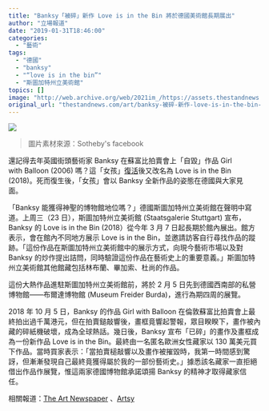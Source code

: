 ```yaml
---
title: "Banksy「被碎」新作 Love is in the Bin 將於德國美術館長期展出"
author: "立場報道"
date: "2019-01-31T18:46:00"
categories:
  - "藝術"
tags:
  - "德國"
  - "banksy"
  - "“love is in the bin”"
  - "斯圖加特州立美術館"
topics: []
image: "http://web.archive.org/web/2021im_/https://assets.thestandnews.com/media/photos/banksy-17_jFAb520copy_WNbzX.png"
original_url: "thestandnews.com/art/banksy-被碎-新作-love-is-in-the-bin-將於德國美術館長期展出"
---
```

![](http://web.archive.org/web/2021im_/https://assets.thestandnews.com/media/photos/banksy-17_jFAb520copy_WNbzX.png)
> 圖片素材來源：Sotheby's facebook

還記得去年英國街頭藝術家 Banksy 在蘇富比拍賣會上「自毀」作品 Girl with Balloon (2006) 嗎？這「女孩」[復活](../../art/%E6%AD%BB%E8%80%8C%E5%BE%A9%E7%94%9F-banksy-%E5%AE%A3%E5%B8%83-%E8%A2%AB%E7%A2%8E-%E4%BD%9C%E5%93%81%E7%82%BA%E6%96%B0%E4%BD%9C-%E5%90%8D%E7%82%BA-love-is-in-the-bin/)後又改名為 Love is in the Bin (2018)。死而復生後，「女孩」會以 Banksy 全新作品的姿態在德國與大家見面。  

「Banksy 能獲得神聖的博物館地位嗎？」德國斯圖加特州立美術館在聲明中寫道。上周三（23 日），斯圖加特州立美術館 (Staatsgalerie Stuttgart) 宣布， Banksy 的 Love is in the Bin (2018）從今年 3 月 7 日起長期於館內展出。館方表示，會在館內不同地方展示 Love is in the Bin，並邀請訪客自行尋找作品的蹤跡。「這份作品在斯圖加特州立美術館中的展示方式，向現今藝術市場以及對 Banksy 的炒作提出詰問，同時驗證這份作品在藝術史上的重要意義。」斯圖加特州立美術館其他館藏包括林布蘭、畢加索、杜尚的作品。

這份大熱作品進駐斯圖加特州立美術館前，將於 2 月 5 日先到德國西南部的私營博物館——布爾達博物館 (Museum Freider Burda)，進行為期四周的展覽。

2018 年 10 月 5 日，Banksy 的作品 Girl with Balloon 在倫敦蘇富比拍賣會上最終拍出過千萬港元，但在拍賣鎚敲響後，畫框竟響起警報，眾目睽睽下，畫作被內藏的碎紙機破壞，成為全球熱話。幾日後，Banksy 宣布「已碎」的畫作及畫框成為一份新作品 Love is in the Bin。最終由一名匿名歐洲女性藏家以 130 萬美元買下作品。當時買家表示：「當拍賣槌敲響以及畫作被摧毀時，我第一時間感到驚訝，但漸漸發現自己最終竟獲得屬於我的一部份藝術史。」據悉該名藏家一直拒絕借出作品作展覽，惟這兩家德國博物館承諾頌揚 Banksy 的精神才取得藏家信任。

相關報道：[The Art Newspaper](http://web.archive.org/web/20211229102826/https://www.theartnewspaper.com/news/stuttgart-museum-to-receive-shredded-banksy-work-as-long-term-loan) 、[Artsy](http://web.archive.org/web/20211229102826/https://www.artsy.net/news)